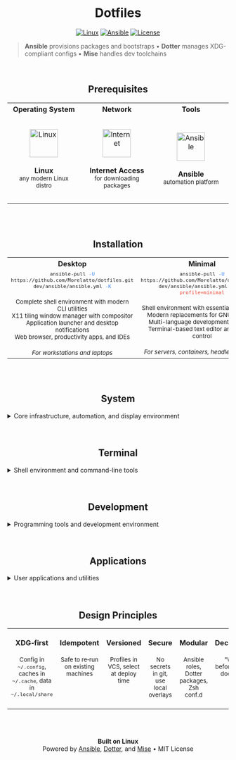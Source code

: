 <div align="center">

#  Dotfiles

[![Linux](https://img.shields.io/badge/Linux-333333?style=flat-square&logo=linux&logoColor=white)](https://www.kernel.org/)
[![Ansible](https://img.shields.io/badge/Ansible-EE0000?style=flat-square&logo=ansible&logoColor=white)](https://www.ansible.com)
[![License](https://img.shields.io/badge/license-MIT-333333?style=flat-square)](LICENSE)

</div>

> **Ansible** provisions packages and bootstraps • **Dotter** manages XDG-compliant configs • **Mise** handles dev toolchains

<br>

<div align="center">

## Prerequisites

<table>
  <tr>
    <th width="33%" align="center">Operating System</th>
    <th width="33%" align="center">Network</th>
    <th width="34%" align="center">Tools</th>
  </tr>
  <tr>
    <td align="center" valign="middle" height="200">
      <img width="64" height="64" alt="Linux" src="https://cdn.simpleicons.org/linux/FFFFFF">
      <br><br>
      <b>Linux</b>
      <br>
      <sub>any modern Linux distro</sub>
    </td>
    <td align="center" valign="middle" height="200">
      <img width="64" height="64" alt="Internet" src="https://cdn.simpleicons.org/curl/073551">
      <br><br>
      <b>Internet Access</b>
      <br>
      <sub>for downloading packages</sub>
    </td>
    <td align="center" valign="middle" height="200">
      <img width="64" height="64" alt="Ansible" src="https://cdn.simpleicons.org/ansible/EE0000">
      <br><br>
      <b>Ansible</b>
      <br>
      <sub>automation platform</sub>
    </td>
  </tr>
</table>

</div>

<br>
<br>

<div align="center">

## Installation

<table width="100%">
  <tr>
    <th width="50%">Desktop</th>
    <th width="50%">Minimal</th>
  </tr>
  <tr>
    <td valign="top" align="center">
      <sub>
      <code>ansible-pull <span style="color:#4285F4">-U</span> https://github.com/Morelatto/dotfiles.git dev/ansible/ansible.yml <span style="color:#4285F4">-K</span></code>
      </sub>
      <br><br>
      <sub>
      Complete shell environment with modern CLI utilities<br>
      X11 tiling window manager with compositor<br>
      Application launcher and desktop notifications<br>
      Web browser, productivity apps, and IDEs
      </sub>
      <br><br>
      <sub><i>For workstations and laptops</i></sub>
    </td>
    <td valign="top" align="center">
      <sub>
      <code>ansible-pull <span style="color:#4285F4">-U</span> https://github.com/Morelatto/dotfiles.git dev/ansible/ansible.yml <span style="color:#4285F4">-K -e</span> <span style="color:#EA4335">profile=minimal</span></code>
      </sub>
      <br><br>
      <sub>
      Shell environment with essential CLI utilities<br>
      Modern replacements for GNU coreutils<br>
      Multi-language development toolchain<br>
      Terminal-based text editor and version control
      </sub>
      <br><br>
      <sub><i>For servers, containers, headless systems</i></sub>
    </td>
  </tr>
</table>

</div>

<br>
<br>

<div align="center">

## System

</div>

<details>
<summary>Core infrastructure, automation, and display environment</summary>

### Core Infrastructure

<table>
  <tr>
    <th width="48">Icon</th>
    <th width="160">Tool</th>
    <th width="200">Purpose</th>
    <th>Details</th>
  </tr>
  <tr>
    <td><img width="28" alt="Linux" src="https://cdn.simpleicons.org/linux/FFFFFF"></td>
    <td><a href="https://www.kernel.org/">Linux</a></td>
    <td>Base operating system</td>
    <td>Pacman parallel downloads configured</td>
  </tr>
  <tr>
    <td><img width="28" alt="Ansible" src="https://cdn.simpleicons.org/ansible"></td>
    <td><a href="https://www.ansible.com">Ansible</a></td>
    <td>Bootstrap and package installation</td>
    <td>Idempotent playbooks, installs ~20 system packages, configures Docker, sets up mise + dotter</td>
  </tr>
  <tr>
    <td><img width="28" alt="Dotter" src="https://cdn.simpleicons.org/rust/CE422B"></td>
    <td><a href="https://github.com/SuperCuber/dotter">Dotter</a></td>
    <td>Symlink‑based config deployment</td>
    <td>2 packages (shell, desktop), pre/post deploy hooks, cache at .dotter/cache.toml</td>
  </tr>
  <tr>
    <td><img width="28" alt="Mise" src="https://cdn.simpleicons.org/rust/CE422B"></td>
    <td><a href="https://mise.jdx.dev">Mise</a></td>
    <td>Polyglot tool/version manager</td>
    <td>53 tools managed: Node, Python 3.12, Go/Bun/Neovim latest, Rust stable, auto-activation via .mise.toml</td>
  </tr>
</table>

### Desktop Environment

<table>
  <tr>
    <th width="48">Icon</th>
    <th width="160">Tool</th>
    <th width="200">Purpose</th>
    <th>Details</th>
  </tr>
  <tr>
    <td><img width="28" alt="X.Org" src="https://cdn.simpleicons.org/xdotorg/F28834"></td>
    <td><a href="https://www.x.org/">X.Org</a></td>
    <td>Display server (X11)</td>
    <td>Arc-Dark GTK theme, 20min screen timeout, DPMS power management</td>
  </tr>
  <tr>
    <td><img width="28" alt="i3" src="https://cdn.simpleicons.org/i3/249ED9"></td>
    <td><a href="https://i3wm.org">i3</a></td>
    <td>Tiling window manager</td>
    <td>Gaps built into upstream i3, Super+Enter (terminal), Super+d (rofi), Super+Tab (workspace nav)</td>
  </tr>
  <tr>
    <td><img width="28" alt="Rofi" src="https://cdn.simpleicons.org/c/A8B9CC"></td>
    <td><a href="https://davatorium.github.io/rofi/">Rofi</a></td>
    <td>Application launcher / window switcher</td>
    <td>Super+d (apps), Super+t (windows), Super+g (workspace groups)</td>
  </tr>
  <tr>
    <td><img width="28" alt="Picom" src="https://cdn.simpleicons.org/c/A8B9CC"></td>
    <td><a href="https://github.com/yshui/picom">picom</a></td>
    <td>Compositor</td>
    <td>Fading enabled, terminal opacity rules</td>
  </tr>
  <tr>
    <td><img width="28" alt="Dunst" src="https://cdn.simpleicons.org/c/A8B9CC"></td>
    <td><a href="https://github.com/dunst-project/dunst">dunst</a></td>
    <td>Notification daemon</td>
    <td>Bottom-right placement, 300px width, monitor 2</td>
  </tr>
  <tr>
    <td><img width="28" alt="i3blocks" src="https://cdn.simpleicons.org/i3/249ED9"></td>
    <td><a href="https://github.com/vivien/i3blocks">i3blocks</a></td>
    <td>Status bar</td>
    <td>EndeavourOS setup with system monitoring modules, FontAwesome icons</td>
  </tr>
  <tr>
    <td><img width="28" alt="i3wsr" src="https://cdn.simpleicons.org/rust/CE422B"></td>
    <td><a href="https://github.com/roosta/i3wsr">i3wsr</a></td>
    <td>Workspace renaming</td>
    <td>Automatic icon-based workspace names using window classes</td>
  </tr>
  <tr>
    <td><img width="28" alt="Feh" src="https://cdn.simpleicons.org/c/A8B9CC"></td>
    <td><a href="https://github.com/derf/feh">feh</a></td>
    <td>Wallpaper manager</td>
    <td>--bg-fill mode, integrated with betterlockscreen</td>
  </tr>
  <tr>
    <td><img width="28" alt="betterlockscreen" src="https://cdn.simpleicons.org/rust/CE422B"></td>
    <td><a href="https://github.com/betterlockscreen/betterlockscreen">betterlockscreen</a></td>
    <td>Screen locker</td>
    <td>JetBrainsMono font, blur effect, 5s timeout, custom colors</td>
  </tr>
  <tr>
    <td><img width="28" alt="gsimplecal" src="https://cdn.simpleicons.org/c/A8B9CC"></td>
    <td><a href="https://github.com/dmedvinsky/gsimplecal">gsimplecal</a></td>
    <td>Calendar widget</td>
    <td>Close on unfocus, positioned at (1680,833), highlight today</td>
  </tr>
</table>

</details>

<br>
<br>

<div align="center">

## Terminal

</div>

<details>
<summary>Shell environment and command-line tools</summary>

### Shell Environment

<table>
  <tr>
    <th width="48">Icon</th>
    <th width="160">Tool</th>
    <th width="200">Purpose</th>
    <th>Details</th>
  </tr>
  <tr>
    <td><img width="28" alt="Zsh" src="https://cdn.simpleicons.org/zsh"></td>
    <td><a href="https://github.com/zsh-users/zsh">Zsh</a></td>
    <td>Primary shell</td>
    <td>Modular conf.d/ with decade-based numbering (00-89), extensive aliases, smart completion, XDG compliant.</td>
  </tr>
  <tr>
    <td><img width="28" alt="XFCE" src="https://cdn.simpleicons.org/xfce/2284F2"></td>
    <td><a href="https://github.com/xfce-mirror/xfce4-terminal">XFCE4 Terminal</a></td>
    <td>Terminal emulator</td>
    <td>Nerd Font support, transparency, custom colorscheme, large scrollback</td>
  </tr>
  <tr>
    <td><img width="28" alt="starship" src="https://cdn.simpleicons.org/starship/DD0B78"></td>
    <td><a href="https://starship.rs"><code>starship</code></a></td>
    <td>Shell prompt</td>
    <td>Git status, command duration, exit codes, language versions (via mise)</td>
  </tr>
  <tr>
    <td><img width="28" alt="atuin" src="https://cdn.simpleicons.org/rust/CE422B"></td>
    <td><a href="https://github.com/atuinsh/atuin"><code>atuin</code></a></td>
    <td>Shell history management</td>
    <td>Fuzzy search, workspace filtering, secrets protection, sync support (via mise)</td>
  </tr>
  <tr>
    <td><img width="28" alt="Ranger" src="https://cdn.simpleicons.org/python/3776AB"></td>
    <td><a href="https://github.com/ranger/ranger"><code>ranger</code></a></td>
    <td>File browser</td>
    <td>Image previews, bulk operations, VCS integration, custom actions</td>
  </tr>
  <tr>
    <td><img width="28" alt="zoxide" src="https://cdn.simpleicons.org/rust/CE422B"></td>
    <td><a href="https://github.com/ajeetdsouza/zoxide"><code>zoxide</code></a></td>
    <td>Smart directory jumping</td>
    <td>Frecency algorithm, fuzzy matching, database import, <code>cd</code> replacement (via mise)</td>
  </tr>
</table>

### Modern CLI Replacements

<table>
  <tr>
    <th width="48">Icon</th>
    <th width="160">Tool</th>
    <th width="200">Purpose</th>
    <th>Details</th>
  </tr>
  <tr>
    <td><img width="28" alt="eza" src="https://cdn.simpleicons.org/rust/CE422B"></td>
    <td><a href="https://github.com/eza-community/eza"><code>eza</code></a></td>
    <td>Modern file listing (replaces <code>ls</code>)</td>
    <td>Icons, git status, tree view, sorting options</td>
  </tr>
  <tr>
    <td><img width="28" alt="bat" src="https://cdn.simpleicons.org/rust/CE422B"></td>
    <td><a href="https://github.com/sharkdp/bat"><code>bat</code></a></td>
    <td>File viewer (replaces <code>cat</code>)</td>
    <td>Syntax highlighting, git integration, line numbers</td>
  </tr>
  <tr>
    <td><img width="28" alt="fd" src="https://cdn.simpleicons.org/rust/CE422B"></td>
    <td><a href="https://github.com/sharkdp/fd"><code>fd</code></a></td>
    <td>Fast file search (replaces <code>find</code>)</td>
    <td>Fast performance, gitignore aware, regex support</td>
  </tr>
  <tr>
    <td><img width="28" alt="ripgrep" src="https://cdn.simpleicons.org/rust/CE422B"></td>
    <td><a href="https://github.com/BurntSushi/ripgrep"><code>ripgrep</code></a></td>
    <td>Text search (replaces <code>grep</code>)</td>
    <td>Recursive by default, parallel search, PCRE2</td>
  </tr>
  <tr>
    <td><img width="28" alt="fzf" src="https://cdn.simpleicons.org/go/00ADD8"></td>
    <td><a href="https://github.com/junegunn/fzf"><code>fzf</code></a></td>
    <td>Fuzzy finder</td>
    <td>Interactive selection, preview window, shell integration (Ctrl‑R history, Ctrl‑T files)</td>
  </tr>
  <tr>
    <td><img width="28" alt="btop" src="https://cdn.simpleicons.org/cplusplus/00599C"></td>
    <td><a href="https://github.com/aristocratos/btop"><code>btop</code></a></td>
    <td>System monitor (replaces <code>htop</code>)</td>
    <td>GPU monitoring, network graphs, mouse support, CPU/mem/disk (GPU info varies by platform/driver)</td>
  </tr>
  <tr>
    <td><img width="28" alt="dust" src="https://cdn.simpleicons.org/rust/CE422B"></td>
    <td><a href="https://github.com/bootandy/dust"><code>dust</code></a></td>
    <td>Disk usage (replaces <code>du</code>)</td>
    <td>Tree visualization, percentage bars, fast scanning</td>
  </tr>
  <tr>
    <td><img width="28" alt="sd" src="https://cdn.simpleicons.org/rust/CE422B"></td>
    <td><a href="https://github.com/chmln/sd"><code>sd</code></a></td>
    <td>Find & replace (replaces <code>sed</code>)</td>
    <td>Intuitive syntax, literal strings, preview mode</td>
  </tr>
  <tr>
    <td><img width="28" alt="delta" src="https://cdn.simpleicons.org/rust/CE422B"></td>
    <td><a href="https://github.com/dandavison/delta"><code>delta</code></a></td>
    <td>Git diff viewer</td>
    <td>Syntax highlighting, side-by-side view, word-level diff, Dracula theme</td>
  </tr>
  <tr>
    <td><img width="28" alt="jq" src="https://cdn.simpleicons.org/c/A8B9CC"></td>
    <td><a href="https://github.com/jqlang/jq"><code>jq</code></a></td>
    <td>JSON processor</td>
    <td>Query language, streaming, transformations</td>
  </tr>
  <tr>
    <td><img width="28" alt="yq" src="https://cdn.simpleicons.org/go/00ADD8"></td>
    <td><a href="https://github.com/mikefarah/yq"><code>yq</code></a></td>
    <td>YAML processor</td>
    <td>Multiple formats, in-place editing, path expressions</td>
  </tr>
  <tr>
    <td><img width="28" alt="hyperfine" src="https://cdn.simpleicons.org/rust/CE422B"></td>
    <td><a href="https://github.com/sharkdp/hyperfine"><code>hyperfine</code></a></td>
    <td>Benchmarking (replaces <code>time</code>)</td>
    <td>Statistical analysis, warmup runs, export formats</td>
  </tr>
  <tr>
    <td><img width="28" alt="tokei" src="https://cdn.simpleicons.org/rust/CE422B"></td>
    <td><a href="https://github.com/XAMPPRocky/tokei"><code>tokei</code></a></td>
    <td>Code statistics (replaces <code>cloc</code>)</td>
    <td>Language detection, fast counting, exclude patterns</td>
  </tr>
</table>

</details>

<br>
<br>

<div align="center">

## Development

</div>

<details>
<summary>Programming tools and development environment</summary>

### Language Runtimes

<table>
  <tr>
    <th width="48">Icon</th>
    <th width="160">Tool</th>
    <th width="200">Purpose</th>
    <th>Details</th>
  </tr>
  <tr>
    <td><img width="28" alt="Node.js" src="https://cdn.simpleicons.org/nodedotjs/339933"></td>
    <td><a href="https://github.com/nodejs/node">Node.js</a></td>
    <td>JavaScript runtime</td>
    <td>LTS channel, project‑local versions, global tooling via <code>npm</code> or <code>pnpm</code> (via mise)</td>
  </tr>
  <tr>
    <td><img width="28" alt="Python" src="https://cdn.simpleicons.org/python/3776AB"></td>
    <td><a href="https://github.com/python/cpython">Python</a></td>
    <td>Python runtime</td>
    <td>3.x channel, <code>pipx</code> for isolated CLI packages (via mise)</td>
  </tr>
  <tr>
    <td><img width="28" alt="Go" src="https://cdn.simpleicons.org/go/00ADD8"></td>
    <td><a href="https://github.com/golang/go">Go</a></td>
    <td>Go runtime</td>
    <td>Latest channel, cache in XDG paths, <code>GOBIN</code> to <code>~/.local/bin</code> (via mise)</td>
  </tr>
  <tr>
    <td><img width="28" alt="Rust" src="https://cdn.simpleicons.org/rust/CE422B"></td>
    <td><a href="https://github.com/rust-lang/rust">Rust</a></td>
    <td>Rust toolchain</td>
    <td>Stable channel, bins in <code>~/.local/bin</code> via mise shims (via mise)</td>
  </tr>
  <tr>
    <td><img width="28" alt="Bun" src="https://cdn.simpleicons.org/bun/000000"></td>
    <td><a href="https://github.com/oven-sh/bun">Bun</a></td>
    <td>JavaScript runtime / bundler</td>
    <td>Latest channel, XDG-compliant paths, global bin in ~/.local/bin, 60s test timeout (via mise)</td>
  </tr>
</table>

### Editors & IDEs

<table>
  <tr>
    <th width="48">Icon</th>
    <th width="160">Tool</th>
    <th width="200">Purpose</th>
    <th>Details</th>
  </tr>
  <tr>
    <td><img width="28" alt="Neovim" src="https://cdn.simpleicons.org/neovim/57A143"></td>
    <td><a href="https://github.com/AstroNvim/AstroNvim">AstroNvim</a></td>
    <td>Terminal text editor</td>
    <td>47 plugins, LSP/DAP, Git integration, fuzzy finder, file explorer, terminal (Neovim v5+)</td>
  </tr>
  <tr>
    <td><img width="28" alt="Sublime Text" src="https://cdn.simpleicons.org/sublimetext/FF9800"></td>
    <td><a href="https://www.sublimetext.com/">Sublime Text</a></td>
    <td>GUI text editor</td>
    <td>Mariana theme, save on focus lost, auto-find in selection, opinionated defaults</td>
  </tr>
  <tr>
    <td><img width="28" alt="PyCharm" src="https://cdn.simpleicons.org/pycharm/000000"></td>
    <td><a href="https://www.jetbrains.com/pycharm/">PyCharm</a></td>
    <td>Python IDE</td>
    <td>4GB heap, OpenGL acceleration, custom VM options, IDE profile tweaks</td>
  </tr>
</table>

### Version Control

<table>
  <tr>
    <th width="48">Icon</th>
    <th width="160">Tool</th>
    <th width="200">Purpose</th>
    <th>Details</th>
  </tr>
  <tr>
    <td><img width="28" alt="Git" src="https://cdn.simpleicons.org/git/F05032"></td>
    <td><a href="https://github.com/git/git">Git</a></td>
    <td>Version control system</td>
    <td>Delta integration for diffs, Dracula theme, side-by-side, line numbers</td>
  </tr>
  <tr>
    <td><img width="28" alt="lazygit" src="https://cdn.simpleicons.org/go/00ADD8"></td>
    <td><a href="https://github.com/jesseduffield/lazygit"><code>lazygit</code></a></td>
    <td>Git TUI</td>
    <td><code>lg</code> alias, cherry-pick, interactive rebase (via mise)</td>
  </tr>
  <tr>
    <td><img width="28" alt="GitHub" src="https://cdn.simpleicons.org/github/181717"></td>
    <td><a href="https://github.com/cli/cli"><code>gh</code></a></td>
    <td>GitHub CLI</td>
    <td>PR creation, issue management, workflow runs (via mise)</td>
  </tr>
  <tr>
    <td><img width="28" alt="GitLab" src="https://cdn.simpleicons.org/gitlab/FC6D26"></td>
    <td><a href="https://github.com/profclems/glab"><code>glab</code></a></td>
    <td>GitLab CLI</td>
    <td>MR management, CI/CD pipelines, project ops (via mise)</td>
  </tr>
</table>

### Containers & Orchestration

<table>
  <tr>
    <th width="48">Icon</th>
    <th width="160">Tool</th>
    <th width="200">Purpose</th>
    <th>Details</th>
  </tr>
  <tr>
    <td><img width="28" alt="Docker" src="https://cdn.simpleicons.org/docker/2496ED"></td>
    <td><a href="https://github.com/docker/docker-ce">Docker</a></td>
    <td>Container runtime</td>
    <td>BuildKit enabled, 10GB cache, log rotation, metrics on :9323</td>
  </tr>
  <tr>
    <td><img width="28" alt="Docker Compose" src="https://cdn.simpleicons.org/docker/2496ED"></td>
    <td><a href="https://github.com/docker/compose">Docker Compose</a></td>
    <td>Multi-container orchestration</td>
    <td>Declarative service definitions, integrated with Docker CLI</td>
  </tr>
  <tr>
    <td><img width="28" alt="lazydocker" src="https://cdn.simpleicons.org/go/00ADD8"></td>
    <td><a href="https://github.com/jesseduffield/lazydocker"><code>lazydocker</code></a></td>
    <td>Docker TUI</td>
    <td><code>lzd</code> alias, container logs, resource graphs (via mise)</td>
  </tr>
  <tr>
    <td><img width="28" alt="Kubernetes" src="https://cdn.simpleicons.org/kubernetes/326CE5"></td>
    <td><a href="https://kubernetes.io/"><code>kubectl</code></a></td>
    <td>Kubernetes CLI</td>
    <td>CLI with contexts in <code>~/.kube/config</code> (via mise)</td>
  </tr>
  <tr>
    <td><img width="28" alt="k9s" src="https://cdn.simpleicons.org/kubernetes/326CE5"></td>
    <td><a href="https://k9scli.io/"><code>k9s</code></a></td>
    <td>Kubernetes TUI</td>
    <td>TUI for cluster ops (via mise)</td>
  </tr>
  <tr>
    <td><img width="28" alt="Helm" src="https://cdn.simpleicons.org/helm/0F1689"></td>
    <td><a href="https://helm.sh/"><code>helm</code></a></td>
    <td>Kubernetes package manager</td>
    <td>Charts and releases (via mise)</td>
  </tr>
</table>

### Development Utilities

<table>
  <tr>
    <th width="48">Icon</th>
    <th width="160">Tool</th>
    <th width="200">Purpose</th>
    <th>Details</th>
  </tr>
  <tr>
    <td><img width="28" alt="Claude" src="https://cdn.simpleicons.org/anthropic/181818"></td>
    <td><a href="https://claude.ai/">Claude Code</a></td>
    <td>AI coding assistant</td>
    <td>Custom hooks, OTLP telemetry, 15min bash timeout</td>
  </tr>
  <tr>
    <td><img width="28" alt="Glow" src="https://cdn.simpleicons.org/go/00ADD8"></td>
    <td><a href="https://github.com/charmbracelet/glow"><code>glow</code></a></td>
    <td>Markdown viewer</td>
    <td>Render in terminal, paging, local/remote files (via mise)</td>
  </tr>
  <tr>
    <td><img width="28" alt="Just" src="https://cdn.simpleicons.org/rust/CE422B"></td>
    <td><a href="https://github.com/casey/just"><code>just</code></a></td>
    <td>Task runner</td>
    <td>Justfile recipes, parameters, dependencies (via mise)</td>
  </tr>
  <tr>
    <td><img width="28" alt="watchexec" src="https://cdn.simpleicons.org/rust/CE422B"></td>
    <td><a href="https://github.com/watchexec/watchexec"><code>watchexec</code></a></td>
    <td>File watcher</td>
    <td>Auto-restart, debouncing, ignore patterns (via mise)</td>
  </tr>
  <tr>
    <td><img width="28" alt="direnv" src="https://cdn.simpleicons.org/go/00ADD8"></td>
    <td><a href="https://github.com/direnv/direnv"><code>direnv</code></a></td>
    <td>Environment manager</td>
    <td>.envrc files, automatic load/unload (via mise)</td>
  </tr>
  <tr>
    <td><img width="28" alt="bottom" src="https://cdn.simpleicons.org/rust/CE422B"></td>
    <td><a href="https://github.com/ClementTsang/bottom"><code>bottom</code></a></td>
    <td>System monitor</td>
    <td><code>btm</code> command, process tree, disk I/O (via mise)</td>
  </tr>
</table>

</details>

<br>
<br>

<div align="center">

## Applications

</div>

<details>
<summary>User applications and utilities</summary>

### User Applications

<table>
  <tr>
    <th width="48">Icon</th>
    <th width="160">Tool</th>
    <th width="200">Purpose</th>
    <th>Details</th>
  </tr>
  <tr>
    <td><img width="28" alt="Firefox" src="https://cdn.simpleicons.org/firefoxbrowser/FF7139"></td>
    <td><a href="https://github.com/mozilla/gecko-dev">Firefox</a></td>
    <td>Web browser</td>
    <td>arkenfox user.js, Tree Style Tab, uBlock Origin</td>
  </tr>
  <tr>
    <td><img width="28" alt="Obsidian" src="https://cdn.simpleicons.org/obsidian/7C3AED"></td>
    <td><a href="https://obsidian.md/">Obsidian</a></td>
    <td>Note taking & knowledge management</td>
    <td>8 plugins: Dataview, Excalidraw, Canvas, Task Progress, Heatmap Calendar</td>
  </tr>
  <tr>
    <td><img width="28" alt="Kalu" src="https://cdn.simpleicons.org/linux/FCC624"></td>
    <td><a href="https://github.com/jjk-jacky/kalu">Kalu</a></td>
    <td>Update notifier</td>
    <td>120min interval, package update checks</td>
  </tr>
  <tr>
    <td><img width="28" alt="yay" src="https://cdn.simpleicons.org/linux/FCC624"></td>
    <td><a href="https://github.com/Jguer/yay">yay</a></td>
    <td>Package helper</td>
    <td>Community package management, pacman wrapper</td>
  </tr>
</table>

</details>

<br>
<br>

<div align="center">

## Design Principles

</div>

<table width="100%">
<tr>
<td align="center" valign="top" width="16.66%">
<br>
<strong>XDG‑first</strong>
<br><br>
<sub>Config in <code>~/.config</code>, caches in <code>~/.cache</code>, data in <code>~/.local/share</code></sub>
<br><br>
</td>
<td align="center" valign="top" width="16.66%">
<br>
<strong>Idempotent</strong>
<br><br>
<sub>Safe to re‑run on existing machines</sub>
<br><br>
</td>
<td align="center" valign="top" width="16.66%">
<br>
<strong>Versioned</strong>
<br><br>
<sub>Profiles in VCS, select at deploy time</sub>
<br><br>
</td>
<td align="center" valign="top" width="16.66%">
<br>
<strong>Secure</strong>
<br><br>
<sub>No secrets in git, use local overlays</sub>
<br><br>
</td>
<td align="center" valign="top" width="16.66%">
<br>
<strong>Modular</strong>
<br><br>
<sub>Ansible roles, Dotter packages, Zsh conf.d</sub>
<br><br>
</td>
<td align="center" valign="top" width="16.66%">
<br>
<strong>Declarative</strong>
<br><br>
<sub>"What" before "how", document why</sub>
<br><br>
</td>
</tr>
</table>

</div>

<br>

<div align="center">

<br>

**Built on Linux**<br>
Powered by <a href="https://www.ansible.com">Ansible</a>, <a href="https://github.com/SuperCuber/dotter">Dotter</a>, and <a href="https://mise.jdx.dev">Mise</a> • MIT License

</div>

<!-- Reference Links -->
[1]: https://mise.jdx.dev
[2]: https://github.com/SuperCuber/dotter
[3]: https://github.com/i3/i3
[4]: https://github.com/davatorium/rofi
[5]: https://observablehq.com/@gampleman/simple-icons-slug-checker
[6]: https://specifications.freedesktop.org/basedir-spec/basedir-spec-latest.html
